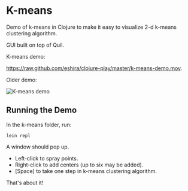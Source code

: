 # K-means

Demo of k-means in Clojure to make it easy to visualize 2-d k-means clustering
algorithm.

GUI built on top of Quil.

K-means demo:

https://raw.github.com/eshira/clojure-play/master/k-means-demo.mov.

Older demo:

![K-means demo](https://raw.github.com/eshira/clojure-play/master/k-means-demo.gif "K-means Demo")

## Running the Demo

In the k-means folder, run:

    lein repl

A window should pop up.

- Left-click to spray points.
- Right-click to add centers (up to six may be added).
- [Space] to take one step in k-means clustering algorithm.

That's about it!
